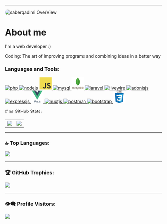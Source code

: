 
<div style="text-align:center">
<p dir="auto"><a href="https://visitcount.itsvg.in" rel="nofollow">
 <img src="https://visitcount.itsvg.in/api?id=saberqadimi&amp;icon=5&amp;color=10" alt="" data-canonical-src="https://visitcount.itsvg.in/api?id=saberqadimi&amp;icon=5&amp;color=10" style="max-width: 100%;"></a></p>

</div>
<hr>
<img src="https://i.giphy.com/media/12W5Sg2koWYnwA/giphy.webp" style="border-radius: 2pc;" alt="saberqadimi OverView">


# About me


I'm a web developer :)

Coding: The art of improving programs and combining ideas in a better way

<h3 align="left">Languages and Tools:</h3>
<p align="left"> 
 <a href="https://www.php.net/" target="_blank" rel="noreferrer">
  <img src="https://icons.iconarchive.com/icons/graphics-vibe/developer/256/php-icon.png" title="php" alt="php" width="40" height="40"/> 
</a>

 <a href="#" target="_blank" rel="noreferrer">
  <img src="https://cdn-icons-png.flaticon.com/512/919/919825.png" title="nodejs" alt="nodejs" width="40" height="40"/> 
</a>
 <a href="#" target="_blank" rel="noreferrer">
  <img src="https://raw.githubusercontent.com/devicons/devicon/master/icons/javascript/javascript-original.svg" title="javascript" alt="javascript" width="40" height="40"/> 
</a>
 <a href="#" target="_blank" rel="noreferrer">
  <img src="https://cdn.icon-icons.com/icons2/1508/PNG/512/mysqlworkbench_103806.png" title="mysql" alt="mysql" width="40" height="40"/> 
</a>

 <a href="#" target="_blank" rel="noreferrer">
  <img src="https://raw.githubusercontent.com/devicons/devicon/master/icons/mongodb/mongodb-original-wordmark.svg" title="mongodb" alt="mongodb" width="40" height="40"/> 
</a>

 <a href="#" target="_blank" rel="noreferrer">
  <img src="https://cdn.iconscout.com/icon/free/png-256/free-laravel-226015.png?f=webp" title="laravel" alt="laravel" width="40" height="40"/> 
</a>

 <a href="#" target="_blank" rel="noreferrer">
  <img src="https://laravel-livewire.com/img/twitter.png" title="livewire" alt="livewire" width="40" height="40"/> 
</a>

 <a href="#" target="_blank" rel="noreferrer">
  <img src="https://seeklogo.com/images/A/adonis-logo-56A7844207-seeklogo.com.png" title="adonisjs" alt="adonisjs" width="40" height="40"/> 
</a>

 <a href="#" target="_blank" rel="noreferrer">
  <img src="https://cdn.hashnode.com/res/hashnode/image/upload/v1675637255386/f3a9a38b-116d-4b35-8f46-8d8abb78166f.png" title="expressjs" alt="expressjs" width="40" height="40"/> 
</a>

 <a href="#" target="_blank" rel="noreferrer">
  <img src="https://raw.githubusercontent.com/devicons/devicon/master/icons/vuejs/vuejs-original-wordmark.svg" title="vuejs" alt="vuejs" width="40" height="40"/> 
</a>


 <a href="#" target="_blank" rel="noreferrer">
  <img src="https://nuxt.com/assets/design-kit/icon-green.svg" title="nuxtjs" alt="nuxtjs" width="40" height="40"/> 
</a>
 <a href="#" target="_blank" rel="noreferrer">
  <img src="https://encrypted-tbn0.gstatic.com/images?q=tbn:ANd9GcREMG_tZiKdmmmTqO50-_sGfCj6fMGgb5uTA8ShYf3FKe48Cr6i8lch42d0TLMhlri3s2I&usqp=CAU" title="postman" alt="postman" width="40" height="40"/> 
</a>

 <a href="#" target="_blank" rel="noreferrer">
  <img src="https://v5.getbootstrap.com/docs/5.0/assets/brand/bootstrap-logo-shadow.png" title="bootstrap" alt="bootstrap" width="40" height="40"/> 
</a>
 <a href="#" target="_blank" rel="noreferrer">
  <img src="https://raw.githubusercontent.com/devicons/devicon/master/icons/css3/css3-original-wordmark.svg" title="html-css" alt="html-css" width="40" height="40"/> 
</a>


</p>
# 📊 GitHub Stats:

<table>
  <tr>
    <td>
      <img src="https://github-readme-stats.vercel.app/api?username=SaberQadimi&show_icons=true&theme=nightowl" />
    </td>
    <td>
      <img src="https://streak-stats.demolab.com?user=SaberQadimi&theme=nightowl&hide_border=false" />
    </td>
  </tr>
</table>

---

### 🔝 Top Languages:
<img src="https://github-readme-stats.vercel.app/api/top-langs/?username=SaberQadimi&layout=compact&theme=nightowl&hide=html,css&langs_count=6" />

---

### 🏆 GitHub Trophies:
<img src="https://github-profile-trophy.vercel.app/?username=SaberQadimi&theme=onedark&no-frame=false&no-bg=false&margin-w=10" />

---

### 👁️‍🗨️ Profile Visitors:
[![](https://visitcount.itsvg.in/api?id=SaberQadimi&icon=0&color=0)](https://visitcount.itsvg.in)

